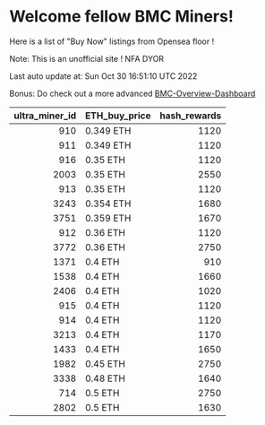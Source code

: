# Welcome fellow BMC Miners!
Here is a list of "Buy Now" listings from Opensea floor !

Note: This is an unofficial site ! NFA DYOR

Last auto update at: Sun Oct 30 16:51:10 UTC 2022

Bonus: Do check out a more advanced [BMC-Overview-Dashboard](https://dune.com/defifunk/BMC-Overview-Dashboard)


|   ultra_miner_id | ETH_buy_price   |   hash_rewards |
|-----------------:|:----------------|---------------:|
|              910 | 0.349 ETH       |           1120 |
|              911 | 0.349 ETH       |           1120 |
|              916 | 0.35 ETH        |           1120 |
|             2003 | 0.35 ETH        |           2550 |
|              913 | 0.35 ETH        |           1120 |
|             3243 | 0.354 ETH       |           1680 |
|             3751 | 0.359 ETH       |           1670 |
|              912 | 0.36 ETH        |           1120 |
|             3772 | 0.36 ETH        |           2750 |
|             1371 | 0.4 ETH         |            910 |
|             1538 | 0.4 ETH         |           1660 |
|             2406 | 0.4 ETH         |           1020 |
|              915 | 0.4 ETH         |           1120 |
|              914 | 0.4 ETH         |           1120 |
|             3213 | 0.4 ETH         |           1170 |
|             1433 | 0.4 ETH         |           1650 |
|             1982 | 0.45 ETH        |           2750 |
|             3338 | 0.48 ETH        |           1640 |
|              714 | 0.5 ETH         |           2750 |
|             2802 | 0.5 ETH         |           1630 |